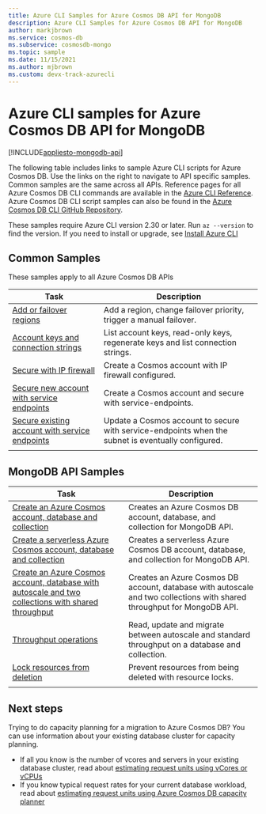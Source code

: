```yaml
---
title: Azure CLI Samples for Azure Cosmos DB API for MongoDB
description: Azure CLI Samples for Azure Cosmos DB API for MongoDB
author: markjbrown
ms.service: cosmos-db
ms.subservice: cosmosdb-mongo
ms.topic: sample
ms.date: 11/15/2021
ms.author: mjbrown 
ms.custom: devx-track-azurecli
---
```


# Azure CLI samples for Azure Cosmos DB API for MongoDB
[!INCLUDE[appliesto-mongodb-api](../includes/appliesto-mongodb-api.md)]

The following table includes links to sample Azure CLI scripts for Azure Cosmos DB. Use the links on the right to navigate to API specific samples. Common samples are the same across all APIs. Reference pages for all Azure Cosmos DB CLI commands are available in the [Azure CLI Reference](/cli/azure/cosmosdb). Azure Cosmos DB CLI script samples can also be found in the [Azure Cosmos DB CLI GitHub Repository](https://github.com/Azure-Samples/azure-cli-samples/tree/master/cosmosdb).

These samples require Azure CLI version 2.30 or later. Run `az --version` to find the version. If you need to install or upgrade, see [Install Azure CLI](/cli/azure/install-azure-cli)

## Common Samples

These samples apply to all Azure Cosmos DB APIs

|Task | Description |
|---|---|
| [Add or failover regions](../scripts/cli/common/regions.md?toc=%2fcli%2fazure%2ftoc.json) | Add a region, change failover priority, trigger a manual failover.|
| [Account keys and connection strings](../scripts/cli/common/keys.md?toc=%2fcli%2fazure%2ftoc.json) | List account keys, read-only keys, regenerate keys and list connection strings.|
| [Secure with IP firewall](../scripts/cli/common/ipfirewall.md?toc=%2fcli%2fazure%2ftoc.json)| Create a Cosmos account with IP firewall configured.|
| [Secure new account with service endpoints](../scripts/cli/common/service-endpoints.md?toc=%2fcli%2fazure%2ftoc.json)| Create a Cosmos account and secure with service-endpoints.|
| [Secure existing account with service endpoints](../scripts/cli/common/service-endpoints-ignore-missing-vnet.md?toc=%2fcli%2fazure%2ftoc.json)| Update a Cosmos account to secure with service-endpoints when the subnet is eventually configured.|
|||

## MongoDB API Samples

|Task | Description |
|---|---|
| [Create an Azure Cosmos account, database and collection](../scripts/cli/mongodb/create.md?toc=%2fcli%2fazure%2ftoc.json)| Creates an Azure Cosmos DB account, database, and collection for MongoDB API. |
| [Create a serverless Azure Cosmos account, database and collection](../scripts/cli/mongodb/create.md?toc=%2fcli%2fazure%2ftoc.json)| Creates a serverless Azure Cosmos DB account, database, and collection for MongoDB API. |
| [Create an Azure Cosmos account, database with autoscale and two collections with shared throughput](../scripts/cli/mongodb/autoscale.md?toc=%2fcli%2fazure%2ftoc.json)| Creates an Azure Cosmos DB account, database with autoscale and two collections with shared throughput for MongoDB API. |
| [Throughput operations](../scripts/cli/mongodb/throughput.md?toc=%2fcli%2fazure%2ftoc.json) | Read, update and migrate between autoscale and standard throughput on a database and collection.|
| [Lock resources from deletion](../scripts/cli/mongodb/lock.md?toc=%2fcli%2fazure%2ftoc.json)| Prevent resources from being deleted with  resource locks.|
|||

## Next steps

Trying to do capacity planning for a migration to Azure Cosmos DB? You can use information about your existing database cluster for capacity planning.
* If all you know is the number of vcores and servers in your existing database cluster, read about [estimating request units using vCores or vCPUs](../convert-vcore-to-request-unit.md) 
* If you know typical request rates for your current database workload, read about [estimating request units using Azure Cosmos DB capacity planner](estimate-ru-capacity-planner.md)
